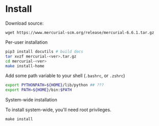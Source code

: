 # Install

Download source:

`wget https://www.mercurial-scm.org/release/mercurial-6.6.1.tar.gz`

Per-user installation

```sh
pip3 install docutils # build docs
tar xvzf mercurial-<ver>.tar.gz
cd mercurial-<ver>
make install-home
```

Add some path variable to your shell (`.bashrc`, or `.zshrc`)

```sh
export PYTHONPATH=${HOME}/lib/python ## ???
export PATH=${HOME}/bin:$PATH
```


System-wide installation

To install system-wide, you'll need root privileges.

`make install`
